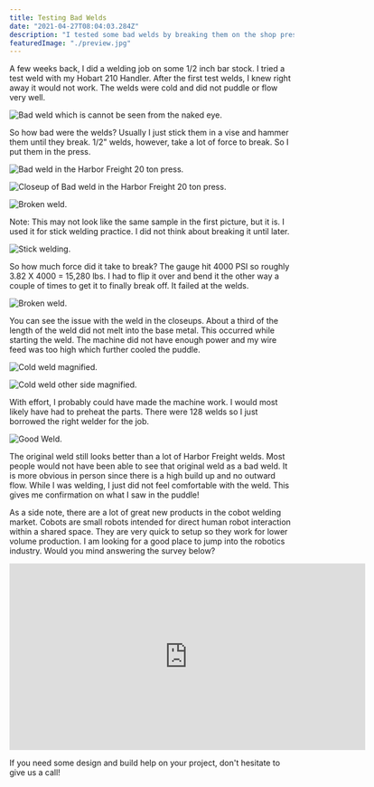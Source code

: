 ```yaml
---
title: Testing Bad Welds
date: "2021-04-27T08:04:03.284Z"
description: "I tested some bad welds by breaking them on the shop press."
featuredImage: "./preview.jpg"
---
```


A few weeks back, I did a welding job on some 1/2 inch bar stock. I tried a test weld with my Hobart 210 Handler. After the first test welds, I knew right away it would not work. The welds were cold and did not puddle or flow very well.

<img class="blog-img" src="https://circuit-case-blog.s3-us-west-1.amazonaws.com/2021-04-26-Welds/preview.jpg" alt="Bad weld which is cannot be seen from the naked eye."><br/>

So how bad were the welds? Usually I just stick them in a vise and hammer them until they break. 1/2" welds, however, take a lot of force to break. So I put them in the press.

<img class="blog-img" src="https://circuit-case-blog.s3-us-west-1.amazonaws.com/2021-04-26-Welds/1-breaking_weld_press.jpg" alt="Bad weld in the Harbor Freight 20 ton press."><br/>

<img class="blog-img" src="https://circuit-case-blog.s3-us-west-1.amazonaws.com/2021-04-26-Welds/2-closeup_breaking_weld_press.jpg" alt="Closeup of Bad weld in the Harbor Freight 20 ton press."><br/>

<img class="blog-img" src="https://circuit-case-blog.s3-us-west-1.amazonaws.com/2021-04-26-Welds/3-broken_weld.jpg" alt="Broken weld."><br/>

Note: This may not look like the same sample in the first picture, but it is. I used it for stick welding practice. I did not think about breaking it until later.

<img class="blog-img" src="https://circuit-case-blog.s3-us-west-1.amazonaws.com/2021-04-26-Welds/4-stick_welded_b.jpg" alt="Stick welding."><br/>

So how much force did it take to break? The gauge hit 4000 PSI so roughly 3.82 X 4000 = 15,280 lbs. I had to flip it over and bend it the other way a couple of times to get it to finally break off. It failed at the welds.

<img class="blog-img" src="https://circuit-case-blog.s3-us-west-1.amazonaws.com/2021-04-26-Welds/5-broken_weld.jpg" alt="Broken weld."><br/>

You can see the issue with the weld in the closeups. About a third of the length of the weld did not melt into the base metal. This occurred while starting the weld. The machine did not have enough power and my wire feed was too high which further cooled the puddle.

<img class="blog-img" src="https://circuit-case-blog.s3-us-west-1.amazonaws.com/2021-04-26-Welds/6-cold_weld.jpg" alt="Cold weld magnified."><br/>

<img class="blog-img" src="https://circuit-case-blog.s3-us-west-1.amazonaws.com/2021-04-26-Welds/7-cold_weld_otherside.jpg" alt="Cold weld other side magnified."><br/>

With effort, I probably could have made the machine work. I would most likely have had to preheat the parts. There were 128 welds so I just borrowed the right welder for the job.

<img class="blog-img" src="https://circuit-case-blog.s3-us-west-1.amazonaws.com/2021-04-26-Welds/8-good_weld.jpg" alt="Good Weld."><br/>

The original weld still looks better than a lot of Harbor Freight welds. Most people would not have been able to see that original weld as a bad weld. It is more obvious in person since there is a high build up and no outward flow. While I was welding, I just did not feel comfortable with the weld. This gives me confirmation on what I saw in the puddle!

As a side note, there are a lot of great new products in the cobot welding market. Cobots are small robots intended for direct human robot interaction within a shared space. They are very quick to setup so they work for lower volume production. I am looking for a good place to jump into the robotics industry. Would you mind answering the survey below?

<!-- > measure height direct from website and put in value below + a little bit -->
<iframe src="https://friendly-bassi-f9a443.netlify.app/?surveyIds=7h0c1" width="630" height="330" frameBorder="0" padding="50" style="overflow:hidden" scrolling="no" ></iframe>

If you need some design and build help on your project, don't hesitate to give us a call!
